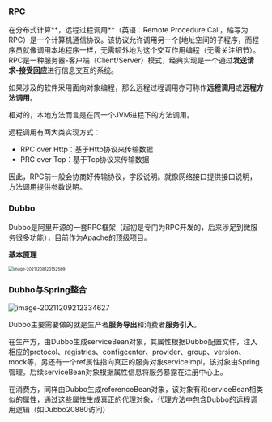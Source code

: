 ### RPC

在分布式计算**，远程过程调用**（英语：Remote Procedure Call，缩写为 RPC）是一个计算机通信协议。该协议允许调用另一个[地址空间的子程序，而程序员就像调用本地程序一样，无需额外地为这个交互作用编程（无需关注细节）。RPC是一种服务器-客户端（Client/Server）模式，经典实现是一个通过**发送请求-接受回应**进行信息交互的系统。

如果涉及的软件采用面向对象编程，那么远程过程调用亦可称作**远程调用**或**远程方法调用**。

相对的，本地方法而言是在同一个JVM进程下的方法调用。

远程调用有两大类实现方式：

- RPC over Http：基于Http协议来传输数据
- PRC over Tcp：基于Tcp协议来传输数据

因此，RPC前一般会协商好传输协议，字段说明。就像网络接口提供接口说明，方法调用提供参数说明。

### Dubbo

Dubbo是阿里开源的一套RPC框架（起初是专门为RPC开发的，后来涉足到微服务很多功能），目前作为Apache的顶级项目。

**基本原理**

<img src="https://imagebag.oss-cn-chengdu.aliyuncs.com/img/image-20211208120152569.png" alt="image-20211208120152569" style="zoom: 57%;" />

### Dubbo与Spring整合

![image-20211209212334627](https://imagebag.oss-cn-chengdu.aliyuncs.com/img/image-20211209212334627.png)

Dubbo主要需要做的就是生产者**服务导出**和消费者**服务引入**。

在生产方，由Dubbo生成serviceBean对象，其属性根据Dubbo配置文件，注入相应的protocol、registries、configcenter、provider、group、version、mock等，另还有一个ref属性指向真正的服务对象serviceImpl，该对象由Spring管理。后续serviceBean对象根据属性信息将服务暴露在注册中心上。

在消费方，同样由Dubbo生成referenceBean对象，该对象有和serviceBean相类似的属性，通过这些属性生成真正的代理对象，代理方法中包含Dubbo的远程调用逻辑（如Dubbo20880访问）

